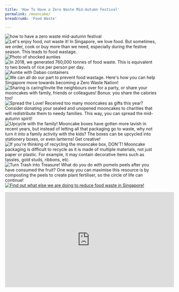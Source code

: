 ```yaml
---
title: 'How To Have a Zero Waste Mid-Autumn Festival'
permalink: /mooncake/
breadcrumb: 'Food Waste'

---
```



![how to have a zero waste mid-autumn festival](/images/dabao1.png)
![Let's enjoy food, not waste it! In Singapore, we love food. But sometimes, we order, cook or buy more than we need, especially during the festive season. This leads to food wastage.](/images/dabao2.png)
![Photo of shocked aunties](/images/dabao3.png)
![In 2018, we generated 760,000 tonnes of food waste. This is equivalent to two bowls of rice per person per day.](/images/dabao4.png)
![Auntie with Dabao containers](/images/dabao5.jpg)
![We can all do our part to prevent food wastage. Here's how you can help Singapore move towards becoming a Zero Waste Nation!](/images/dabao6.png)
![Sharing is caring!Invite the neighbours over for a party, or share your mooncakes with family, friends or colleagues! 
Bonus: you share the calories too!](/images/dabao7.png)
![Spread the Love! Received too many mooncakes as gifts this year? Consider donating your sealed and unopened mooncakes to charities that will redistribute them to needy families. This way, you can spread the mid-autumn spirit!](/images/dabao8.png)
![Upcycle with the family! Mooncake boxes have gotten more lavish in recent years, but instead of letting all that packaging go to waste, why not turn it into a family activity with the kids? The boxes can be upcycled into stationery boxes, or even lanterns! Get creative!](/images/dabao9.png)
![If you're thinking of recycling the mooncake box, DON'T! Mooncake packaging is difficult to recycle as it is made of multiple materials, not just paper or plastic. For example, it may contain decorative items such as tassles, gold studs, ribbons, etc. ](/images/dabao10.png)
![Turn Trash into Treasure! What do you do with pomelo peels after you have consumed the fruit? One way you can maximise this resource is by composting the peels to create plant fertiliser, so the circle of life can continue!](/images/dabao11.png)
<a href="https://www.towardszerowaste.sg/zero-waste-masterplan/chapter3/food/"><img src="/images/dabao12.png" alt="Find out what else we are doing to reduce food waste in Singapore!"></a>

<div class="bp-youtube">
     <iframe width="560" height="315" src="https://www.youtube.com/embed/xKuJ00SaDIc" frameborder="0" allow="accelerometer; autoplay; encrypted-media; gyroscope; picture-in-picture" allowfullscreen></iframe>
</div>


